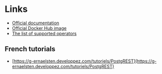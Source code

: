 # Links

* [Official documentation](https://postgrest.org/en/stable/)
* [Official Docker Hub image](https://hub.docker.com/r/postgrest/postgrest/)
* [The list of supported operators](https://postgrest.org/en/stable/api.html#operators)

## French tutorials

* [https://g-ernaelsten.developpez.com/tutoriels/PostgREST](https://g-ernaelsten.developpez.com/tutoriels/PostgREST)
